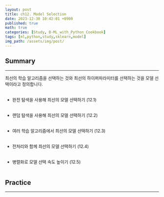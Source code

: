 ```yaml
---
layout: post
title: ch12. Model Selection
date: 2023-12-30 10:42:01 +0900
published: true
math: true
categories: [Study, B-ML_with_Python_Cookbook]
tags: [ml,python,study,sklearn,model]
img_path: /assets/img/post/
---
```


## Summary
***

최선의 학습 알고리즘을 선택하는 것와 최선의 하이퍼파라미터를 선택하는 것을 모델 선택이라고 정의합니다.
<br><br>


* 완전 탐색을 사용해 최선의 모델 선택하기 (12.1)
<br><br>


* 랜덤 탐색을 사용해 최선의 모델 선택하기 (12.2)
<br><br>


* 여러 학습 알고리즘에서 최선의 모델 선택하기 (12.3)
<br><br>


* 전처리와 함께 최선의 모델 선택하기 (12.4)
<br><br>


* 병렬화로 모델 선택 속도 높이기 (12.5)
<br><br>

## Practice
***

<script src="https://gist.github.com/hubert-bioinformatics/88b248ac3b5fb557d771b3e8d4dbc4fd.js"></script>